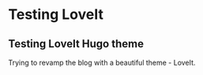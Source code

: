 # Testing LoveIt


## Testing LoveIt Hugo theme
<!--more-->
Trying to revamp the blog with a beautiful theme - LoveIt.

